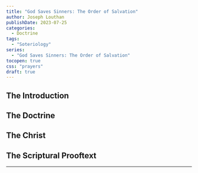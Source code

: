 ```yaml
---
title: "God Saves Sinners: The Order of Salvation"
author: Joseph Louthan
publishDate: 2023-07-25
categories:
  - Doctrine
tags:
  - "Soteriology"
series:
  - "God Saves Sinners: The Order of Salvation"
tocopen: true
css: "prayers"
draft: true
---
```

## The Introduction

## The Doctrine

## The Christ

## The Scriptural Prooftext

---

